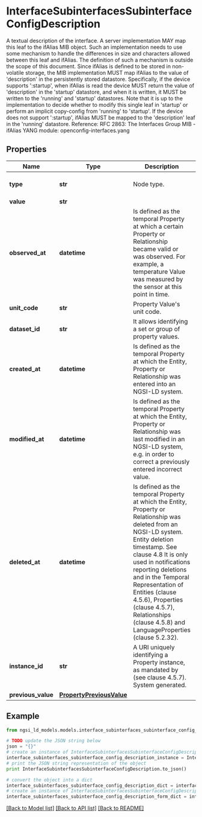 # InterfaceSubinterfacesSubinterfaceConfigDescription

A textual description of the interface.  A server implementation MAY map this leaf to the ifAlias MIB object. Such an implementation needs to use some mechanism to handle the differences in size and characters allowed between this leaf and ifAlias. The definition of such a mechanism is outside the scope of this document.  Since ifAlias is defined to be stored in non-volatile storage, the MIB implementation MUST map ifAlias to the value of 'description' in the persistently stored datastore.  Specifically, if the device supports ':startup', when ifAlias is read the device MUST return the value of 'description' in the 'startup' datastore, and when it is written, it MUST be written to the 'running' and 'startup' datastores. Note that it is up to the implementation to  decide whether to modify this single leaf in 'startup' or perform an implicit copy-config from 'running' to 'startup'.  If the device does not support ':startup', ifAlias MUST be mapped to the 'description' leaf in the 'running' datastore.  Reference: RFC 2863: The Interfaces Group MIB - ifAlias  YANG module: openconfig-interfaces.yang 

## Properties

Name | Type | Description | Notes
------------ | ------------- | ------------- | -------------
**type** | **str** | Node type.  | [optional] [default to 'Property']
**value** | **str** |  | 
**observed_at** | **datetime** | Is defined as the temporal Property at which a certain Property or Relationship became valid or was observed. For example, a temperature Value was measured by the sensor at this point in time.  | [optional] 
**unit_code** | **str** | Property Value&#39;s unit code.  | [optional] 
**dataset_id** | **str** | It allows identifying a set or group of property values.  | [optional] 
**created_at** | **datetime** | Is defined as the temporal Property at which the Entity, Property or Relationship was entered into an NGSI-LD system.  | [optional] [readonly] 
**modified_at** | **datetime** | Is defined as the temporal Property at which the Entity, Property or Relationship was last modified in an NGSI-LD system, e.g. in order to correct a previously entered incorrect value.  | [optional] [readonly] 
**deleted_at** | **datetime** | Is defined as the temporal Property at which the Entity, Property or Relationship was deleted from an NGSI-LD system.  Entity deletion timestamp. See clause 4.8 It is only used in notifications reporting deletions and in the Temporal Representation of Entities (clause 4.5.6), Properties (clause 4.5.7), Relationships (clause 4.5.8) and LanguageProperties (clause 5.2.32).  | [optional] [readonly] 
**instance_id** | **str** | A URI uniquely identifying a Property instance, as mandated by (see clause 4.5.7). System generated.  | [optional] [readonly] 
**previous_value** | [**PropertyPreviousValue**](PropertyPreviousValue.md) |  | [optional] 

## Example

```python
from ngsi_ld_models.models.interface_subinterfaces_subinterface_config_description import InterfaceSubinterfacesSubinterfaceConfigDescription

# TODO update the JSON string below
json = "{}"
# create an instance of InterfaceSubinterfacesSubinterfaceConfigDescription from a JSON string
interface_subinterfaces_subinterface_config_description_instance = InterfaceSubinterfacesSubinterfaceConfigDescription.from_json(json)
# print the JSON string representation of the object
print InterfaceSubinterfacesSubinterfaceConfigDescription.to_json()

# convert the object into a dict
interface_subinterfaces_subinterface_config_description_dict = interface_subinterfaces_subinterface_config_description_instance.to_dict()
# create an instance of InterfaceSubinterfacesSubinterfaceConfigDescription from a dict
interface_subinterfaces_subinterface_config_description_form_dict = interface_subinterfaces_subinterface_config_description.from_dict(interface_subinterfaces_subinterface_config_description_dict)
```
[[Back to Model list]](../README.md#documentation-for-models) [[Back to API list]](../README.md#documentation-for-api-endpoints) [[Back to README]](../README.md)


